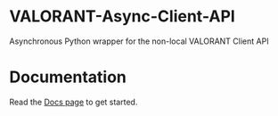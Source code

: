# VALORANT-Async-Client-API
Asynchronous Python wrapper for the non-local VALORANT Client API 

# Documentation
Read the [Docs page](https://github.com/Jet612/VALORANT-Async-Client-API/tree/main/docs) to get started.
